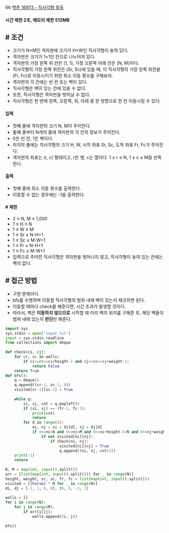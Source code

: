 66
[백준 16973 - 직사각형 탈출](https://www.acmicpc.net/problem/16973)

#### **시간 제한 2초, 메모리 제한 512MB**

## **# 조건**

- 크기가 N×M인 격자판에 크기가 H×W인 직사각형이 놓여 있다. 
- 격자판은 크기가 1×1인 칸으로 나누어져 있다. 
- 격자판의 가장 왼쪽 위 칸은 (1, 1), 가장 오른쪽 아래 칸은 (N, M)이다. 
- 직사각형의 가장 왼쪽 위칸은 (Sr, Sc)에 있을 때, 이 직사각형의 가장 왼쪽 위칸을 (Fr, Fc)로 이동시키기 위한 최소 이동 횟수를 구해보자.
- 격자판의 각 칸에는 빈 칸 또는 벽이 있다. 
- 직사각형은 벽이 있는 칸에 있을 수 없다. 
- 또한, 직사각형은 격자판을 벗어날 수 없다.
- 직사각형은 한 번에 왼쪽, 오른쪽, 위, 아래 중 한 방향으로 한 칸 이동시킬 수 있다.

#### **입력**
- 첫째 줄에 격자판의 크기 N, M이 주어진다. 
- 둘째 줄부터 N개의 줄에 격자판의 각 칸의 정보가 주어진다. 
- 0은 빈 칸, 1은 벽이다.
- 마지막 줄에는 직사각형의 크기 H, W, 시작 좌표 Sr, Sc, 도착 좌표 Fr, Fc가 주어진다.
- 격자판의 좌표는 (r, c) 형태이고, r은 행, c는 열이다. 1 ≤ r ≤ N, 1 ≤ c ≤ M을 만족한다.

#### **출력**
- 첫째 줄에 최소 이동 횟수를 출력한다.
- 이동할 수 없는 경우에는 -1을 출력한다.

#### **# 제한**
- 2 ≤ N, M ≤ 1,000
- 1 ≤ H ≤ N
- 1 ≤ W ≤ M
- 1 ≤ Sr ≤ N-H+1
- 1 ≤ Sc ≤ M-W+1
- 1 ≤ Fr ≤ N-H+1
- 1 ≤ Fc ≤ M-W+1
- 입력으로 주어진 직사각형은 격자판을 벗어나지 않고, 직사각형이 놓여 있는 칸에는 벽이 없다.

## **# 접근 방법**

- 구현 문제이다.
- bfs를 수행하며 이동할 직사각형의 범위 내에 벽이 있는지 체크하면 된다.
- 이동할 때마다 check를 해준다면, 시간 초과가 발생할 것이다.
- 따라서, 벽은 **이동하지 않으므로** 시작할 때 미리 벽의 위치를 구해준 후, 해당 벽들이 범위 내에 있는지 **판단**만 해준다.

```python
import sys  
sys.stdin = open('input.txt')  
input = sys.stdin.readline  
from collections import deque  
  
def check(ci, cj):  
    for cr, cc in walls:  
        if ci<=cr<=ci+height-1 and cj<=cc<=cj+weight-1:  
            return False  
    return True  
def bfs():  
    q = deque()  
    q.append((sr-1, sc-1, 0))  
    visited[sr-1][sc-1] = True  
  
    while q:  
        si, sj, cnt = q.popleft()  
        if (si, sj) == (fr-1, fc-1):  
            print(cnt)  
            return  
        for d in range(4):  
            ni, nj = si + di[d], sj + dj[d]  
            if 0<=ni<N and 0<=nj<M and 0<=ni+height-1<N and 0<=nj+weight-1<M:  
                if not visited[ni][nj]:  
                    if check(ni, nj):  
                        visited[ni][nj] = True  
                        q.append((ni, nj, cnt+1))  
    print(-1)  
    return  
  
N, M = map(int, input().split())  
arr = [list(map(int, input().split())) for _ in range(N)]  
height, weight, sr, sc, fr, fc = list(map(int, input().split()))  
visited = [[False] * M for _ in range(N)]  
di, dj = [-1, 1, 0, 0], [0, 0, -1, 1]  
  
walls = []  
for i in range(N):  
    for j in range(M):  
        if arr[i][j]:  
            walls.append((i, j))  
  
bfs()
```